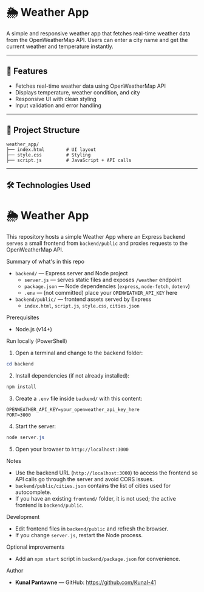 # 🌦️ Weather App

A simple and responsive weather app that fetches real-time weather data from the OpenWeatherMap API. Users can enter a city name and get the current weather and temperature instantly.

---

## 🚀 Features

- Fetches real-time weather data using OpenWeatherMap API
- Displays temperature, weather condition, and city
- Responsive UI with clean styling
- Input validation and error handling

---

## 📁 Project Structure

```
weather_app/
├── index.html        # UI layout
├── style.css         # Styling
├── script.js         # JavaScript + API calls
```

---

## 🛠️ Technologies Used
# 🌦️ Weather App

This repository hosts a simple Weather App where an Express backend serves a small frontend from `backend/public` and proxies requests to the OpenWeatherMap API.

Summary of what's in this repo
- `backend/` — Express server and Node project
   - `server.js` — serves static files and exposes `/weather` endpoint
   - `package.json` — Node dependencies (`express`, `node-fetch`, `dotenv`)
   - `.env` — (not committed) place your `OPENWEATHER_API_KEY` here
- `backend/public/` — frontend assets served by Express
   - `index.html`, `script.js`, `style.css`, `cities.json`

Prerequisites
- Node.js (v14+)

Run locally (PowerShell)
1. Open a terminal and change to the backend folder:

```powershell
cd backend
```

2. Install dependencies (if not already installed):

```powershell
npm install
```

3. Create a `.env` file inside `backend/` with this content:

```text
OPENWEATHER_API_KEY=your_openweather_api_key_here
PORT=3000
```

4. Start the server:

```powershell
node server.js
```

5. Open your browser to `http://localhost:3000`

Notes
- Use the backend URL (`http://localhost:3000`) to access the frontend so API calls go through the server and avoid CORS issues.
- `backend/public/cities.json` contains the list of cities used for autocomplete.
- If you have an existing `frontend/` folder, it is not used; the active frontend is `backend/public`.

Development
- Edit frontend files in `backend/public` and refresh the browser.
- If you change `server.js`, restart the Node process.

Optional improvements
- Add an `npm start` script in `backend/package.json` for convenience.

Author
- **Kunal Pantawne** — GitHub: https://github.com/Kunal-41

```



